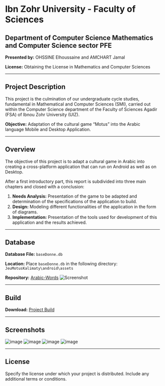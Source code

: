 # Ibn Zohr University - Faculty of Sciences
## Department of Computer Science Mathematics and Computer Science sector PFE

**Presented by:** OHSSINE Elhoussaine and AMCHART Jamal

**License:** Obtaining the License in Mathematics and Computer Sciences

---

## Project Description

This project is the culmination of our undergraduate cycle studies, fundamental in Mathematical and Computer Sciences (SMI), carried out within the Computer Science department of the Faculty of Sciences Agadir (FSA) of Ibnou Zohr University (UIZ).

**Objective:** Adaptation of the cultural game “Motus” into the Arabic language Mobile and Desktop Application.

---

## Overview

The objective of this project is to adapt a cultural game in Arabic into creating a cross-platform application that can run on Android as well as on Desktop.

After a first introductory part, this report is subdivided into three main chapters and closed with a conclusion:

1. **Needs Analysis:** Presentation of the game to be adapted and determination of the specifications of the application to build.
2. **Design:** Modeling different functionalities of the application in the form of diagrams.
3. **Implementation:** Presentation of the tools used for development of this application and the results achieved.

---

## Database

**Database File:** `baseDonne.db`

**Location:** Place `baseDonne.db` in the following directory: `JeuMotusKalimaty\android\assets`

**Repository:** [Arabic-Words](https://github.com/jamalamch/Arabic-Words)
![Screenshot](https://github.com/jamalamch/JeuMotusKalimaty_libgdx_arabic/assets/52598201/1b209684-247e-4346-9cde-ba2a32b28a46)


---

## Build

**Download:** [Project Build](https://drive.google.com/drive/folders/1lMUTzbQJl6fe1k_FOoSKZ9sXYt1BeTPH?usp=drive_link)

---

## Screenshots

![image](https://github.com/jamalamch/JeuMotusKalimaty_libgdx_arabic/assets/52598201/5ae1abb6-a318-4643-b1d8-9f20e8f473e7)
![image](https://github.com/jamalamch/JeuMotusKalimaty_libgdx_arabic/assets/52598201/2d12a553-2773-4715-b1d9-de2eedd3cf45)
![image](https://github.com/jamalamch/JeuMotusKalimaty_libgdx_arabic/assets/52598201/27568534-a3c8-47b7-b5de-fd8a02f862fe)
![image](https://github.com/jamalamch/JeuMotusKalimaty_libgdx_arabic/assets/52598201/1110541e-9ebb-42eb-b658-7e36095be19b)

---

## License

Specify the license under which your project is distributed. Include any additional terms or conditions.
